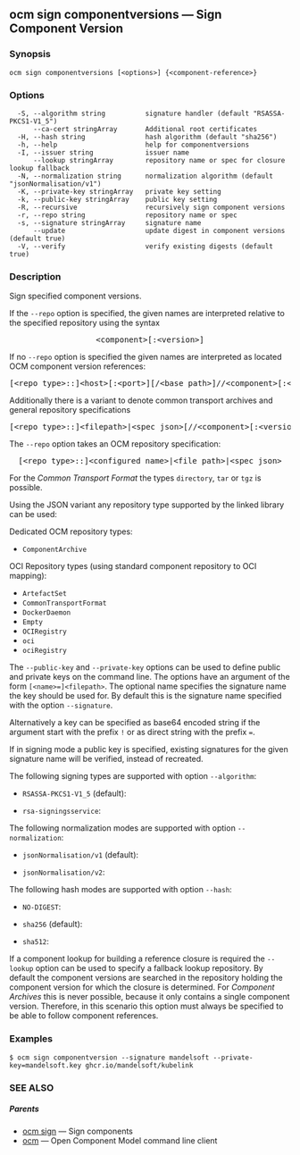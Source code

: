 ## ocm sign componentversions &mdash; Sign Component Version

### Synopsis

```
ocm sign componentversions [<options>] {<component-reference>}
```

### Options

```
  -S, --algorithm string          signature handler (default "RSASSA-PKCS1-V1_5")
      --ca-cert stringArray       Additional root certificates
  -H, --hash string               hash algorithm (default "sha256")
  -h, --help                      help for componentversions
  -I, --issuer string             issuer name
      --lookup stringArray        repository name or spec for closure lookup fallback
  -N, --normalization string      normalization algorithm (default "jsonNormalisation/v1")
  -K, --private-key stringArray   private key setting
  -k, --public-key stringArray    public key setting
  -R, --recursive                 recursively sign component versions
  -r, --repo string               repository name or spec
  -s, --signature stringArray     signature name
      --update                    update digest in component versions (default true)
  -V, --verify                    verify existing digests (default true)
```

### Description


Sign specified component versions. 

If the <code>--repo</code> option is specified, the given names are interpreted
relative to the specified repository using the syntax

<center>
    <pre>&lt;component>[:&lt;version>]</pre>
</center>

If no <code>--repo</code> option is specified the given names are interpreted 
as located OCM component version references:

<center>
    <pre>[&lt;repo type>::]&lt;host>[:&lt;port>][/&lt;base path>]//&lt;component>[:&lt;version>]</pre>
</center>

Additionally there is a variant to denote common transport archives
and general repository specifications

<center>
    <pre>[&lt;repo type>::]&lt;filepath>|&lt;spec json>[//&lt;component>[:&lt;version>]]</pre>
</center>

The <code>--repo</code> option takes an OCM repository specification:

<center>
    <pre>[&lt;repo type>::]&lt;configured name>|&lt;file path>|&lt;spec json></pre>
</center>

For the *Common Transport Format* the types <code>directory</code>,
<code>tar</code> or <code>tgz</code> is possible.

Using the JSON variant any repository type supported by the 
linked library can be used:

Dedicated OCM repository types:
- `ComponentArchive`

OCI Repository types (using standard component repository to OCI mapping):
- `ArtefactSet`
- `CommonTransportFormat`
- `DockerDaemon`
- `Empty`
- `OCIRegistry`
- `oci`
- `ociRegistry`

The <code>--public-key</code> and <code>--private-key</code> options can be
used to define public and private keys on the command line. The options have an
argument of the form <code>[&lt;name>=]&lt;filepath></code>. The optional name
specifies the signature name the key should be used for. By default this is the
signature name specified with the option <code>--signature</code>.

Alternatively a key can be specified as base64 encoded string if the argument
start with the prefix <code>!</code> or as direct string with the prefix
<code>=</code>.

If in signing mode a public key is specified, existing signatures for the
given signature name will be verified, instead of recreated.


The following signing types are supported with option <code>--algorithm</code>:

  - <code>RSASSA-PKCS1-V1_5</code> (default): 

  - <code>rsa-signingsservice</code>: 



The following normalization modes are supported with option <code>--normalization</code>:

  - <code>jsonNormalisation/v1</code> (default): 

  - <code>jsonNormalisation/v2</code>: 



The following hash modes are supported with option <code>--hash</code>:

  - <code>NO-DIGEST</code>: 

  - <code>sha256</code> (default): 

  - <code>sha512</code>: 


If a component lookup for building a reference closure is required
the <code>--lookup</code>  option can be used to specify a fallback
lookup repository. 
By default the component versions are searched in the repository
holding the component version for which the closure is determined.
For *Component Archives* this is never possible, because it only
contains a single component version. Therefore, in this scenario
this option must always be specified to be able to follow component
references.


### Examples

```
$ ocm sign componentversion --signature mandelsoft --private-key=mandelsoft.key ghcr.io/mandelsoft/kubelink
```

### SEE ALSO

##### Parents

* [ocm sign](ocm_sign.md)	 &mdash; Sign components
* [ocm](ocm.md)	 &mdash; Open Component Model command line client

